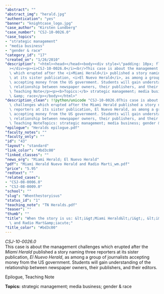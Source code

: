 ```yaml
---
"abstract": ""
"abstract_img": "herald.jpg"
"authentication": "yes"
"banner": "knightcase_logo.jpg"
"case_author": "Kirsten Lundberg"
"case_number": "CSJ-10-0026.0"
"case_topics":
- "strategic management"
- "media business"
- "gender & race"
"category_id": "17"
"created_on": "1/26/2010"
"description": "<html><head></head><body><div style=\"padding: 10px; float: right;\"\
  ></div><p><i>CSJ-10-0026.0</i><br/>This case is about the management challenges\
  \ which erupted after the <i>Miami Herald</i> published a story naming three reporters\
  \ at its sister publication, <i>El Nuevo Herald</i>, as among a group of journalists\
  \ accepting money from the US government. Students will gain understanding of the\
  \ relationship between newspaper owners, their publishers, and their editors.</p><p>Epilogue,\
  \ Teaching Note</p><p><b>Topics:</b> strategic management; media business; gender\
  \ &amp; race</p></body></html>"
"description_clean": !!python/unicode "CSJ-10-0026.0This case is about the management\
  \ challenges which erupted after the Miami Herald published a story naming three\
  \ reporters at its sister publication, El Nuevo Herald, as among a group of journalists\
  \ accepting money from the US government. Students will gain understanding of the\
  \ relationship between newspaper owners, their publishers, and their editors.Epilogue,\
  \ Teaching NoteTopics: strategic management; media business; gender & race"
"epilogue": "Heralds epilogue.pdf"
"faculty_notes": ""
"faculty_only": ""
"id": "43"
"layout": "standard"
"link_color": "#bd3c00"
"linked_classes": ""
"news_org": "Miami Herald; El Nuevo Herald"
"pdf": "Miami Herald Nuevo Herald and Radio Marti_wm.pdf"
"price": "5.95"
"redtext": ""
"related_cases":
- "CSJ-08-0006.0"
- "CSJ-08-0009.0"
"school": ""
"slug": "Whenthestoryisus"
"status_id": "1"
"teaching_note": "TN Heralds.pdf"
"teaser": ""
"thumb": ""
"title": "When the story is us: &lt;i&gt;Miami Herald&lt;/i&gt;, &lt;i&gt;Nuevo Herald&lt;/i&gt;\
  \ and Radio Mart&amp;iacute;"
"title_color": "#bd3c00"
---
```

<html><head></head><body><div style="padding: 10px; float: right;"></div><p><i>CSJ-10-0026.0</i><br/>This case is about the management challenges which erupted after the <i>Miami Herald</i> published a story naming three reporters at its sister publication, <i>El Nuevo Herald</i>, as among a group of journalists accepting money from the US government. Students will gain understanding of the relationship between newspaper owners, their publishers, and their editors.</p><p>Epilogue, Teaching Note</p><p><b>Topics:</b> strategic management; media business; gender &amp; race</p></body></html>
